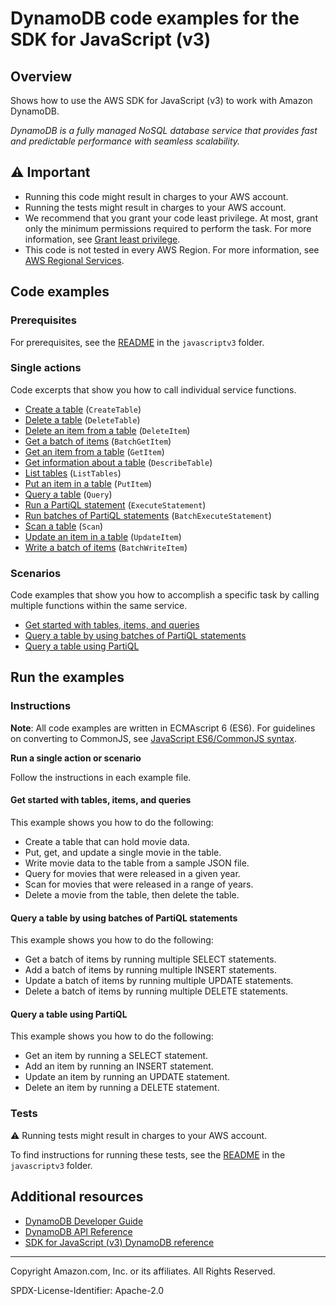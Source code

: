 <!--Generated by WRITEME on 2023-04-24 13:05:42.978983 (UTC)-->
# DynamoDB code examples for the SDK for JavaScript (v3)

## Overview

Shows how to use the AWS SDK for JavaScript (v3) to work with Amazon DynamoDB.

<!--custom.overview.start-->
<!--custom.overview.end-->

*DynamoDB is a fully managed NoSQL database service that provides fast and predictable performance with seamless scalability.*

## ⚠ Important

* Running this code might result in charges to your AWS account.
* Running the tests might result in charges to your AWS account.
* We recommend that you grant your code least privilege. At most, grant only the minimum permissions required to perform the task. For more information, see [Grant least privilege](https://docs.aws.amazon.com/IAM/latest/UserGuide/best-practices.html#grant-least-privilege).
* This code is not tested in every AWS Region. For more information, see [AWS Regional Services](https://aws.amazon.com/about-aws/global-infrastructure/regional-product-services).

<!--custom.important.start-->
<!--custom.important.end-->

## Code examples

### Prerequisites

For prerequisites, see the [README](../../README.md#Prerequisites) in the `javascriptv3` folder.


<!--custom.prerequisites.start-->
<!--custom.prerequisites.end-->

### Single actions

Code excerpts that show you how to call individual service functions.

* [Create a table](src/libs/ddbClient.js#L14) (`CreateTable`)
* [Delete a table](scenarios/dynamodb_basics/libs/ddbClient.js#L13) (`DeleteTable`)
* [Delete an item from a table](scenarios/dynamodb_basics/libs/ddbClient.js#L13) (`DeleteItem`)
* [Get a batch of items](src/libs/ddbClient.js#L14) (`BatchGetItem`)
* [Get an item from a table](scenarios/dynamodb_basics/libs/ddbClient.js#L13) (`GetItem`)
* [Get information about a table](src/libs/ddbClient.js#L14) (`DescribeTable`)
* [List tables](src/libs/ddbClient.js#L14) (`ListTables`)
* [Put an item in a table](scenarios/dynamodb_basics/libs/ddbClient.js#L13) (`PutItem`)
* [Query a table](src/libs/ddbClient.js#L14) (`Query`)
* [Run a PartiQL statement](src/partiQL_examples/libs/ddbClient.js#L13) (`ExecuteStatement`)
* [Run batches of PartiQL statements](src/partiQL_examples/libs/ddbClient.js#L13) (`BatchExecuteStatement`)
* [Scan a table](scenarios/dynamodb_basics/libs/ddbClient.js#L13) (`Scan`)
* [Update an item in a table](scenarios/dynamodb_basics/libs/ddbClient.js#L13) (`UpdateItem`)
* [Write a batch of items](scenarios/dynamodb_basics/libs/ddbClient.js#L13) (`BatchWriteItem`)

### Scenarios

Code examples that show you how to accomplish a specific task by calling multiple
functions within the same service.

* [Get started with tables, items, and queries](scenarios/dynamodb_basics/libs/ddbClient.js) 
* [Query a table by using batches of PartiQL statements](scenarios/partiQL_basics/libs/ddbClient.js) 
* [Query a table using PartiQL](scenarios/partiQL_basics/libs/ddbClient.js) 

## Run the examples

### Instructions

**Note**: All code examples are written in ECMAscript 6 (ES6). For guidelines on converting to CommonJS, see
[JavaScript ES6/CommonJS syntax](https://docs.aws.amazon.com/sdk-for-javascript/v3/developer-guide/sdk-examples-javascript-syntax.html).

**Run a single action or scenario**

Follow the instructions in each example file.

<!--custom.instructions.start-->
<!--custom.instructions.end-->



#### Get started with tables, items, and queries

This example shows you how to do the following:

* Create a table that can hold movie data.
* Put, get, and update a single movie in the table.
* Write movie data to the table from a sample JSON file.
* Query for movies that were released in a given year.
* Scan for movies that were released in a range of years.
* Delete a movie from the table, then delete the table.

<!--custom.scenario_prereqs.dynamodb_Scenario_GettingStartedMovies.start-->
<!--custom.scenario_prereqs.dynamodb_Scenario_GettingStartedMovies.end-->

<!--custom.scenarios.dynamodb_Scenario_GettingStartedMovies.start-->
<!--custom.scenarios.dynamodb_Scenario_GettingStartedMovies.end-->

#### Query a table by using batches of PartiQL statements

This example shows you how to do the following:

* Get a batch of items by running multiple SELECT statements.
* Add a batch of items by running multiple INSERT statements.
* Update a batch of items by running multiple UPDATE statements.
* Delete a batch of items by running multiple DELETE statements.

<!--custom.scenario_prereqs.dynamodb_Scenario_PartiQLBatch.start-->
<!--custom.scenario_prereqs.dynamodb_Scenario_PartiQLBatch.end-->

<!--custom.scenarios.dynamodb_Scenario_PartiQLBatch.start-->
<!--custom.scenarios.dynamodb_Scenario_PartiQLBatch.end-->

#### Query a table using PartiQL

This example shows you how to do the following:

* Get an item by running a SELECT statement.
* Add an item by running an INSERT statement.
* Update an item by running an UPDATE statement.
* Delete an item by running a DELETE statement.

<!--custom.scenario_prereqs.dynamodb_Scenario_PartiQLSingle.start-->
<!--custom.scenario_prereqs.dynamodb_Scenario_PartiQLSingle.end-->

<!--custom.scenarios.dynamodb_Scenario_PartiQLSingle.start-->
<!--custom.scenarios.dynamodb_Scenario_PartiQLSingle.end-->

### Tests

⚠ Running tests might result in charges to your AWS account.


To find instructions for running these tests, see the [README](../../README.md#Tests)
in the `javascriptv3` folder.



<!--custom.tests.start-->
<!--custom.tests.end-->

## Additional resources

* [DynamoDB Developer Guide](https://docs.aws.amazon.com/amazondynamodb/latest/developerguide/Introduction.html)
* [DynamoDB API Reference](https://docs.aws.amazon.com/amazondynamodb/latest/APIReference/Welcome.html)
* [SDK for JavaScript (v3) DynamoDB reference](https://docs.aws.amazon.com/AWSJavaScriptSDK/v3/latest/clients/client-dynamodb/index.html)

<!--custom.resources.start-->
<!--custom.resources.end-->

---

Copyright Amazon.com, Inc. or its affiliates. All Rights Reserved.

SPDX-License-Identifier: Apache-2.0
